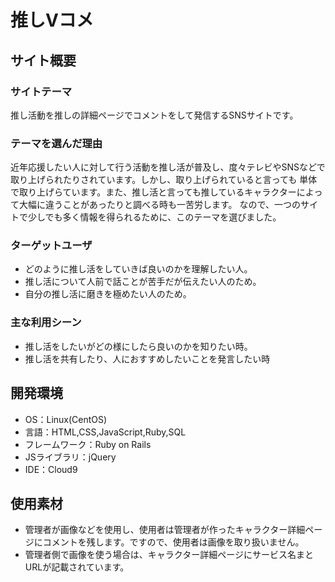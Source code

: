 # 推しVコメ

## サイト概要
<!--サイトテーマ:頃ごろ推し活をし始めた人が参考にしたり、また自分がこのように推していますよと発信ができるwebアプリケーションです。-->

### サイトテーマ
推し活動を推しの詳細ページでコメントをして発信するSNSサイトです。

### テーマを選んだ理由
近年応援したい人に対して行う活動を推し活が普及し、度々テレビやSNSなどで取り上げられたりされています。しかし、取り上げられていると言っても
単体で取り上げらています。また、推し活と言っても推しているキャラクターによって大幅に違うことがあったりと調べる時も一苦労します。
なので、一つのサイトで少しでも多く情報を得られるために、このテーマを選びました。



<!--その推し活とはどの様なものなのかをまとめて知れる所や共有できる場所が他にないためです。-->
<!--また、それに加えて好きなものを言い合えるところもまとめてあったら人を探さずにできるので良いので、わざわざグループを作ってそこに参加するのに手間がかかるため。-->
<!--私自身がVtuberにハマった時に何が推し活というのがわからなかったため。-->
<!--* 何からやってみたら良いのかを見るため。-->
<!--* そして、リアルタイムでまとめて見れる所が欲しかったため。-->
<!--* いろいろな推し方をみる事によって、たくさんの人が推し活に参加できるようになり、私みたいにならない様にするため。-->

### ターゲットユーザ
* どのように推し活をしていきば良いのかを理解したい人。
* 推し活について人前で話ことが苦手だが伝えたい人のため。
* 自分の推し活に磨きを極めたい人のため。

### 主な利用シーン
* 推し活をしたいがどの様にしたら良いのかを知りたい時。
* 推し活を共有したり、人におすすめしたいことを発言したい時

## 開発環境
- OS：Linux(CentOS)
- 言語：HTML,CSS,JavaScript,Ruby,SQL
- フレームワーク：Ruby on Rails
- JSライブラリ：jQuery
- IDE：Cloud9

## 使用素材
- 管理者が画像などを使用し、使用者は管理者が作ったキャラクター詳細ページにコメントを残します。ですので、使用者は画像を取り扱いません。
- 管理者側で画像を使う場合は、キャラクター詳細ページにサービス名まとURLが記載されています。
